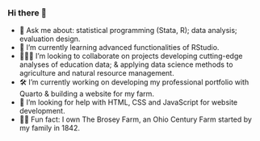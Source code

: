 ### Hi there 👋

- 💬 Ask me about: statistical programming (Stata, R); data analysis; evaluation design.
- 🌱 I’m currently learning advanced functionalities of RStudio.
- :people_holding_hands: I’m looking to collaborate on projects developing cutting-edge analyses of education data; & applying data science methods to agriculture and natural resource management.
- 🛠️ I’m currently working on developing my professional portfolio with Quarto & building a website for my farm.
- 🤔 I’m looking for help with HTML, CSS and JavaScript for website development.
- :farmer: Fun fact: I own The Brosey Farm, an Ohio Century Farm started by my family in 1842.

<!--

-->
